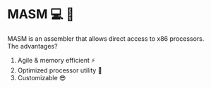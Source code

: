 # MASM :computer: :wrench:
MASM is an assembler that allows direct access to x86 processors.   
The advantages?  
 1. Agile & memory efficient :zap:  
 2. Optimized processor utility :nut_and_bolt:  
 3. Customizable :sunglasses:  